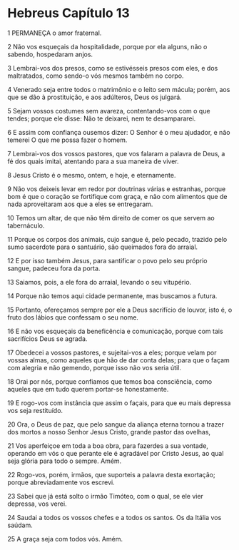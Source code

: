 # Hebreus Capítulo 13

1	PERMANEÇA o amor fraternal.

2	Não vos esqueçais da hospitalidade, porque por ela alguns, não o sabendo, hospedaram anjos.

3	Lembrai-vos dos presos, como se estivésseis presos com eles, e dos maltratados, como sendo-o vós mesmos também no corpo.

4	Venerado seja entre todos o matrimônio e o leito sem mácula; porém, aos que se dão à prostituição, e aos adúlteros, Deus os julgará.

5	Sejam vossos costumes sem avareza, contentando-vos com o que tendes; porque ele disse: Não te deixarei, nem te desampararei.

6	E assim com confiança ousemos dizer: O Senhor é o meu ajudador, e não temerei O que me possa fazer o homem.

7	Lembrai-vos dos vossos pastores, que vos falaram a palavra de Deus, a fé dos quais imitai, atentando para a sua maneira de viver.

8	Jesus Cristo é o mesmo, ontem, e hoje, e eternamente.

9	Não vos deixeis levar em redor por doutrinas várias e estranhas, porque bom é que o coração se fortifique com graça, e não com alimentos que de nada aproveitaram aos que a eles se entregaram.

10	Temos um altar, de que não têm direito de comer os que servem ao tabernáculo.

11	Porque os corpos dos animais, cujo sangue é, pelo pecado, trazido pelo sumo sacerdote para o santuário, são queimados fora do arraial.

12	E por isso também Jesus, para santificar o povo pelo seu próprio sangue, padeceu fora da porta.

13	Saiamos, pois, a ele fora do arraial, levando o seu vitupério.

14	Porque não temos aqui cidade permanente, mas buscamos a futura.

15	Portanto, ofereçamos sempre por ele a Deus sacrifício de louvor, isto é, o fruto dos lábios que confessam o seu nome.

16	E não vos esqueçais da beneficência e comunicação, porque com tais sacrifícios Deus se agrada.

17	Obedecei a vossos pastores, e sujeitai-vos a eles; porque velam por vossas almas, como aqueles que hão de dar conta delas; para que o façam com alegria e não gemendo, porque isso não vos seria útil.

18	Orai por nós, porque confiamos que temos boa consciência, como aqueles que em tudo querem portar-se honestamente.

19	E rogo-vos com instância que assim o façais, para que eu mais depressa vos seja restituído.

20	Ora, o Deus de paz, que pelo sangue da aliança eterna tornou a trazer dos mortos a nosso Senhor Jesus Cristo, grande pastor das ovelhas,

21	Vos aperfeiçoe em toda a boa obra, para fazerdes a sua vontade, operando em vós o que perante ele é agradável por Cristo Jesus, ao qual seja glória para todo o sempre. Amém.

22	Rogo-vos, porém, irmãos, que suporteis a palavra desta exortação; porque abreviadamente vos escrevi.

23	Sabei que já está solto o irmão Timóteo, com o qual, se ele vier depressa, vos verei.

24	Saudai a todos os vossos chefes e a todos os santos. Os da Itália vos saúdam.

25	A graça seja com todos vós. Amém.

